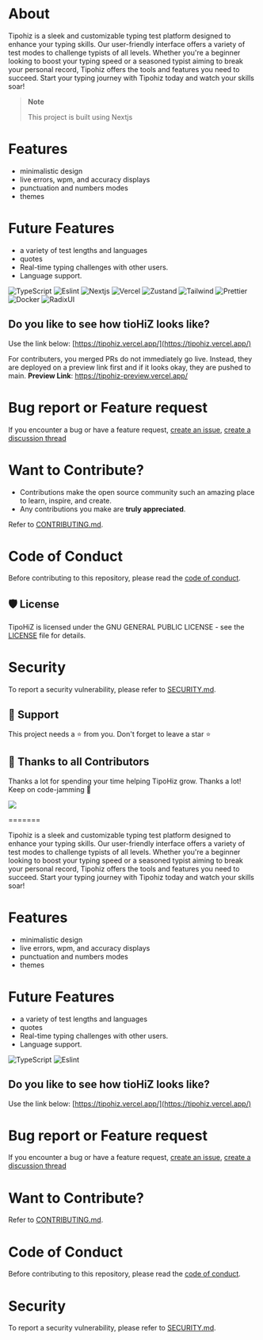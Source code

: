 # About


Tipohiz is a sleek and customizable typing test platform designed to enhance your typing skills. Our user-friendly interface offers a variety of test modes to challenge typists of all levels. Whether you're a beginner looking to boost your typing speed or a seasoned typist aiming to break your personal record, Tipohiz offers the tools and features you need to succeed. Start your typing journey with Tipohiz today and watch your skills soar!

> **Note**
>
> This project is built using Nextjs

# Features

-  minimalistic design
-  live errors, wpm, and accuracy displays
-  punctuation and numbers modes
-  themes

# Future Features

-  a variety of test lengths and languages
-  quotes
-  Real-time typing challenges with other users.
-  Language support.

![TypeScript](https://img.shields.io/badge/typescript-%23007ACC.svg?style=for-the-badge&logo=typescript&logoColor=white)
![Eslint](https://img.shields.io/badge/eslint-4B32C3?style=for-the-badge&logo=eslint&logoColor=white) 
![Nextjs](https://img.shields.io/badge/nextjs-000000?style=for-the-badge&logo=nextdotjs&logoColor=white)
![Vercel](https://img.shields.io/badge/vercel-000000?style=for-the-badge&logo=vercel&logoColor=white)
![Zustand](https://img.shields.io/badge/zustand-brown?style=for-the-badge&logo=zustand&logoColor=black)
![Tailwind](https://img.shields.io/badge/tailwindcss-06B6D4?style=for-the-badge&logo=tailwindcss&logoColor=white)
![Prettier](https://img.shields.io/badge/prettier-F7B93E?style=for-the-badge&logo=prettier&logoColor=black) 
![Docker](https://img.shields.io/badge/docker-2496ED?style=for-the-badge&logo=docker&logoColor=white) 
![RadixUI](https://img.shields.io/badge/radixui-161618?style=for-the-badge&logo=radixui&logoColor=white) 

## Do you like to see how tioHiZ looks like?

Use the link below:
[https://tipohiz.vercel.app/](https://tipohiz.vercel.app/)

For contributers, you merged PRs do not immediately go live. Instead, they are deployed on a preview link first and if it looks okay, they are pushed to main.
**Preview Link**: https://tipohiz-preview.vercel.app/

# Bug report or Feature request

If you encounter a bug or have a feature request, [create an issue](https://github.com/jhohannesK/tipohiz/issues),
[create a discussion thread](https://github.comjhohannesK/tipohiz/discussions)

# Want to Contribute?

-  Contributions make the open source community such an amazing place to learn, inspire, and create.
-  Any contributions you make are **truly appreciated**.

Refer to [CONTRIBUTING.md](CONTRIBUTING.md).

# Code of Conduct

Before contributing to this repository, please read the [code of conduct](CODE_OF_CONDUCT.md).

## 🛡️ License

TipoHiZ is licensed under the GNU GENERAL PUBLIC LICENSE - see the [LICENSE](LICENSE) file for details.

# Security

To report a security vulnerability, please refer to [SECURITY.md](SECURITY.md).

## 🙏 Support

This project needs a ⭐️ from you. Don't forget to leave a star ⭐️

## 💪 Thanks to all Contributors

Thanks a lot for spending your time helping TipoHiz grow. Thanks a lot! Keep on code-jamming 🍻

<a href="https://github.com/JhohannesK/TipoHiZ/graphs/contributors">
  <img src="https://contrib.rocks/image?repo=JhohannesK/TipoHiZ" />
</a>

=======

Tipohiz is a sleek and customizable typing test platform designed to enhance your typing skills. Our user-friendly interface offers a variety of test modes to challenge typists of all levels. Whether you're a beginner looking to boost your typing speed or a seasoned typist aiming to break your personal record, Tipohiz offers the tools and features you need to succeed. Start your typing journey with Tipohiz today and watch your skills soar!

# Features

- minimalistic design
- live errors, wpm, and accuracy displays
- punctuation and numbers modes
- themes

# Future Features
- a variety of test lengths and languages
- quotes
- Real-time typing challenges with other users.
- Language support.

![TypeScript](https://img.shields.io/badge/typescript-%23007ACC.svg?style=for-the-badge&logo=typescript&logoColor=white)
![Eslint](https://img.shields.io/badge/eslint-4B32C3?style=for-the-badge&logo=eslint&logoColor=white)

## Do you like to see how tioHiZ looks like?

Use the link below:
[https://tipohiz.vercel.app/](https://tipohiz.vercel.app/)

# Bug report or Feature request

If you encounter a bug or have a feature request, [create an issue](https://github.com/jhohannesK/tipohiz/issues),
[create a discussion thread](https://github.comjhohannesK/tipohiz/discussions)

# Want to Contribute?

Refer to [CONTRIBUTING.md](CONTRIBUTING.md).

# Code of Conduct

Before contributing to this repository, please read the [code of conduct](CODE_OF_CONDUCT.md).

# Security

To report a security vulnerability, please refer to [SECURITY.md](SECURITY.md).

